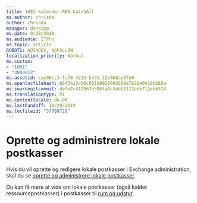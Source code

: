 ```yaml
---
title: 1081 kalender-RBA CatchAll
ms.author: chrisda
author: chrisda
manager: dansimp
ms.date: 9/28/2018
ms.audience: ITPro
ms.topic: article
ROBOTS: NOINDEX, NOFOLLOW
localization_priority: Normal
ms.custom:
- "1081"
- "3800012"
ms.assetid: cac06cc1-fcf0-4223-b431-22a3b8ae9fe0
ms.openlocfilehash: 6643a13ab0c001d882169d280e7b29e0410b288a
ms.sourcegitcommit: defe2c412567b596fa8c3ab52111bde712ebb314
ms.translationtype: MT
ms.contentlocale: da-DK
ms.lasthandoff: 10/29/2019
ms.locfileid: "37769729"
---
```

# <a name="create-and-manage-room-mailboxes"></a>Oprette og administrere lokale postkasser

Hvis du vil oprette og redigere lokale postkasser i Exchange administration, skal du se [oprette og administrere lokale postkasser](https://docs.microsoft.com/Exchange/recipients/room-mailboxes).

Du kan få mere at vide om lokale postkasser (også kaldet ressourcepostkasser) i postkasser til [rum og udstyr](https://docs.microsoft.com/office365/admin/manage/room-and-equipment-mailboxes).
